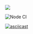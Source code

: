 <a href="https://codeclimate.com/github/codeclimate/codeclimate/maintainability"><img src="https://api.codeclimate.com/v1/badges/a99a88d28ad37a79dbf6/maintainability" /></a>

![Node CI](https://github.com/CrKot/frontend-project-lvl1/workflows/Node%20CI/badge.svg)

[![asciicast](https://asciinema.org/a/xRmjM8l3DElmyUgs6vt7Q5NyL.svg)](https://asciinema.org/a/xRmjM8l3DElmyUgs6vt7Q5NyL)


